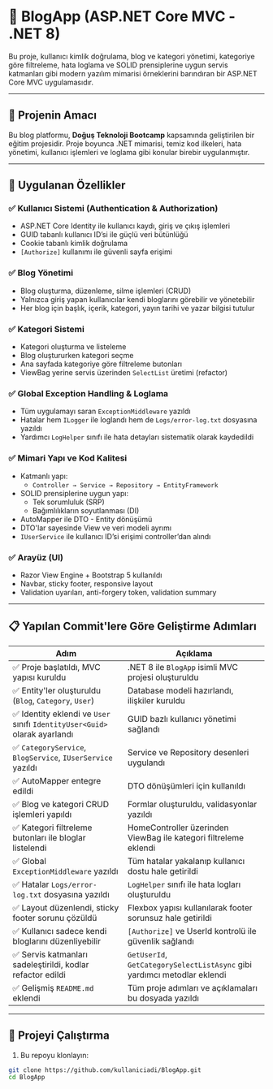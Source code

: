 ﻿# 📝 BlogApp (ASP.NET Core MVC - .NET 8)

Bu proje, kullanıcı kimlik doğrulama, blog ve kategori yönetimi, kategoriye göre filtreleme, hata loglama ve SOLID prensiplerine uygun servis katmanları gibi modern yazılım mimarisi örneklerini barındıran bir ASP.NET Core MVC uygulamasıdır.

---

## 📌 Projenin Amacı

Bu blog platformu, **Doğuş Teknoloji Bootcamp** kapsamında geliştirilen bir eğitim projesidir. Proje boyunca .NET mimarisi, temiz kod ilkeleri, hata yönetimi, kullanıcı işlemleri ve loglama gibi konular birebir uygulanmıştır.

---

## 🚀 Uygulanan Özellikler

### ✅ Kullanıcı Sistemi (Authentication & Authorization)
- ASP.NET Core Identity ile kullanıcı kaydı, giriş ve çıkış işlemleri
- GUID tabanlı kullanıcı ID’si ile güçlü veri bütünlüğü
- Cookie tabanlı kimlik doğrulama
- `[Authorize]` kullanımı ile güvenli sayfa erişimi

### ✅ Blog Yönetimi
- Blog oluşturma, düzenleme, silme işlemleri (CRUD)
- Yalnızca giriş yapan kullanıcılar kendi bloglarını görebilir ve yönetebilir
- Her blog için başlık, içerik, kategori, yayın tarihi ve yazar bilgisi tutulur

### ✅ Kategori Sistemi
- Kategori oluşturma ve listeleme
- Blog oluştururken kategori seçme
- Ana sayfada kategoriye göre filtreleme butonları
- ViewBag yerine servis üzerinden `SelectList` üretimi (refactor)

### ✅ Global Exception Handling & Loglama
- Tüm uygulamayı saran `ExceptionMiddleware` yazıldı
- Hatalar hem `ILogger` ile loglandı hem de `Logs/error-log.txt` dosyasına yazıldı
- Yardımcı `LogHelper` sınıfı ile hata detayları sistematik olarak kaydedildi

### ✅ Mimari Yapı ve Kod Kalitesi
- Katmanlı yapı:
  - `Controller → Service → Repository → EntityFramework`
- SOLID prensiplerine uygun yapı:
  - Tek sorumluluk (SRP)
  - Bağımlılıkların soyutlanması (DI)
- AutoMapper ile DTO - Entity dönüşümü
- DTO'lar sayesinde View ve veri modeli ayrımı
- `IUserService` ile kullanıcı ID’si erişimi controller’dan alındı

### ✅ Arayüz (UI)
- Razor View Engine + Bootstrap 5 kullanıldı
- Navbar, sticky footer, responsive layout
- Validation uyarıları, anti-forgery token, validation summary

---

## 📋 Yapılan Commit'lere Göre Geliştirme Adımları

| Adım | Açıklama |
|------|----------|
| ✅ Proje başlatıldı, MVC yapısı kuruldu | .NET 8 ile `BlogApp` isimli MVC projesi oluşturuldu |
| ✅ Entity'ler oluşturuldu (`Blog`, `Category`, `User`) | Database modeli hazırlandı, ilişkiler kuruldu |
| ✅ Identity eklendi ve `User` sınıfı `IdentityUser<Guid>` olarak ayarlandı | GUID bazlı kullanıcı yönetimi sağlandı |
| ✅ `CategoryService`, `BlogService`, `IUserService` yazıldı | Service ve Repository desenleri uygulandı |
| ✅ AutoMapper entegre edildi | DTO dönüşümleri için kullanıldı |
| ✅ Blog ve kategori CRUD işlemleri yapıldı | Formlar oluşturuldu, validasyonlar yazıldı |
| ✅ Kategori filtreleme butonları ile bloglar listelendi | HomeController üzerinden ViewBag ile kategori filtreleme eklendi |
| ✅ Global `ExceptionMiddleware` yazıldı | Tüm hatalar yakalanıp kullanıcı dostu hale getirildi |
| ✅ Hatalar `Logs/error-log.txt` dosyasına yazıldı | `LogHelper` sınıfı ile hata logları oluşturuldu |
| ✅ Layout düzenlendi, sticky footer sorunu çözüldü | Flexbox yapısı kullanılarak footer sorunsuz hale getirildi |
| ✅ Kullanıcı sadece kendi bloglarını düzenliyebilir | `[Authorize]` ve UserId kontrolü ile güvenlik sağlandı |
| ✅ Servis katmanları sadeleştirildi, kodlar refactor edildi | `GetUserId`, `GetCategorySelectListAsync` gibi yardımcı metodlar eklendi |
| ✅ Gelişmiş `README.md` eklendi | Tüm proje adımları ve açıklamaları bu dosyada yazıldı |

---

## 🔧 Projeyi Çalıştırma

1. Bu repoyu klonlayın:
```bash
git clone https://github.com/kullaniciadi/BlogApp.git
cd BlogApp
